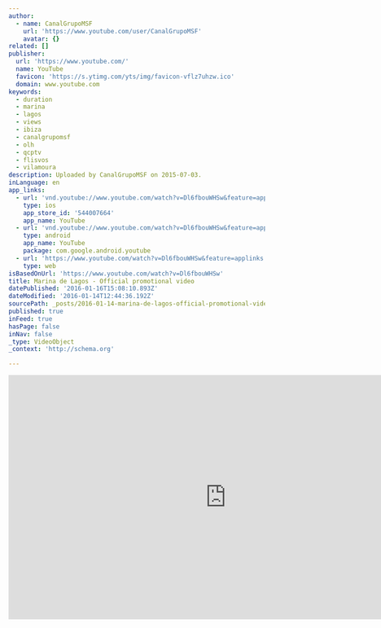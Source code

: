 ```yaml
---
author:
  - name: CanalGrupoMSF
    url: 'https://www.youtube.com/user/CanalGrupoMSF'
    avatar: {}
related: []
publisher:
  url: 'https://www.youtube.com/'
  name: YouTube
  favicon: 'https://s.ytimg.com/yts/img/favicon-vflz7uhzw.ico'
  domain: www.youtube.com
keywords:
  - duration
  - marina
  - lagos
  - views
  - ibiza
  - canalgrupomsf
  - olh
  - qcptv
  - flisvos
  - vilamoura
description: Uploaded by CanalGrupoMSF on 2015-07-03.
inLanguage: en
app_links:
  - url: 'vnd.youtube://www.youtube.com/watch?v=Dl6fbouWHSw&feature=applinks'
    type: ios
    app_store_id: '544007664'
    app_name: YouTube
  - url: 'vnd.youtube://www.youtube.com/watch?v=Dl6fbouWHSw&feature=applinks'
    type: android
    app_name: YouTube
    package: com.google.android.youtube
  - url: 'https://www.youtube.com/watch?v=Dl6fbouWHSw&feature=applinks'
    type: web
isBasedOnUrl: 'https://www.youtube.com/watch?v=Dl6fbouWHSw'
title: Marina de Lagos - Official promotional video
datePublished: '2016-01-16T15:08:10.893Z'
dateModified: '2016-01-14T12:44:36.192Z'
sourcePath: _posts/2016-01-14-marina-de-lagos-official-promotional-video.md
published: true
inFeed: true
hasPage: false
inNav: false
_type: VideoObject
_context: 'http://schema.org'

---
```

<iframe src="https://cdn.embedly.com/widgets/media.html?src=https%3A%2F%2Fwww.youtube.com%2Fembed%2FDl6fbouWHSw%3Ffeature%3Doembed&amp;url=https%3A%2F%2Fwww.youtube.com%2Fwatch%3Fv%3DDl6fbouWHSw&amp;image=https%3A%2F%2Fi.ytimg.com%2Fvi%2FDl6fbouWHSw%2Fhqdefault.jpg&amp;key=b7d04c9b404c499eba89ee7072e1c4f7&amp;type=text%2Fhtml&amp;schema=youtube" width="854" height="480" scrolling="no" frameborder="0" allowfullscreen="allowfullscreen" style=""></iframe>